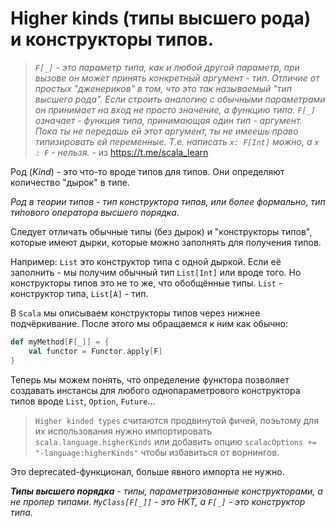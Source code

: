 # Higher kinds (типы высшего рода) и конструкторы типов.

> *`F[_]` - это параметр типа, как и любой другой параметр, при вызове он может принять конкретный аргумент - тип. Отличие от простых "дженериков"  в том, что это так называемый "тип высшего рода". Если строить аналогию с обычными параметрами он принимает на вход не просто значение, а функцию типа. `F[_]` означает - функция типа, принимающая один тип - аргумент. Пока ты не передашь ей этот аргумент, ты не имеешь право типизировать ей переменные. Т.е. написать `x: F[Int]` можно, а `x : F` - нельзя.* - из https://t.me/scala_learn

Род (*Kind*) - это что-то вроде типов для типов. Они определяют количество "дырок" в типе. 

*Род в теории типов - тип конструктора типов, или более формально, тип ти́пового оператора высшего порядка.*

Следует отличать обычные типы (без дырок) и "конструкторы типов", которые имеют дырки, которые можно заполнять для получения типов. 

Например: `List` это конструктор типа с одной дыркой. Если её заполнить - мы получим обычный тип `List[Int]` или вроде того. Но конструкторы типов это не то же, что обобщённые типы. `List` - конструктор типа, `List[A]` - тип. 

В `Scala` мы описываем конструкторы типов через нижнее подчёркивание. После этого мы обращаемся к ним как обычно:

```scala
def myMethod[F[_]] = {
	val functor = Functor.apply[F]
}
```

Теперь мы можем понять, что определение функтора позволяет создавать инстансы для любого однопараметрового конструктора типов вроде `List`, `Option`, `Future`...

> `Higher kinded types` считаются продвинутой фичей, поэьтому для их использования нужно импортировать `scala.language.higherKinds` или добавить опцию `scalacOptions += "-language:higherKinds"` чтобы избавиться от ворнингов.

Это deprecated-функционал, больше явного импорта не нужно.

***Типы высшего порядка** - типы, параметризованные конструкторами, а не пропер типами. `MyClass[F[_]]` - это HKT, а `F[_]` - это конструктор типа.*
